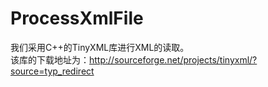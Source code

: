 # ProcessXmlFile
我们采用C++的TinyXML库进行XML的读取。    
该库的下载地址为：http://sourceforge.net/projects/tinyxml/?source=typ_redirect
